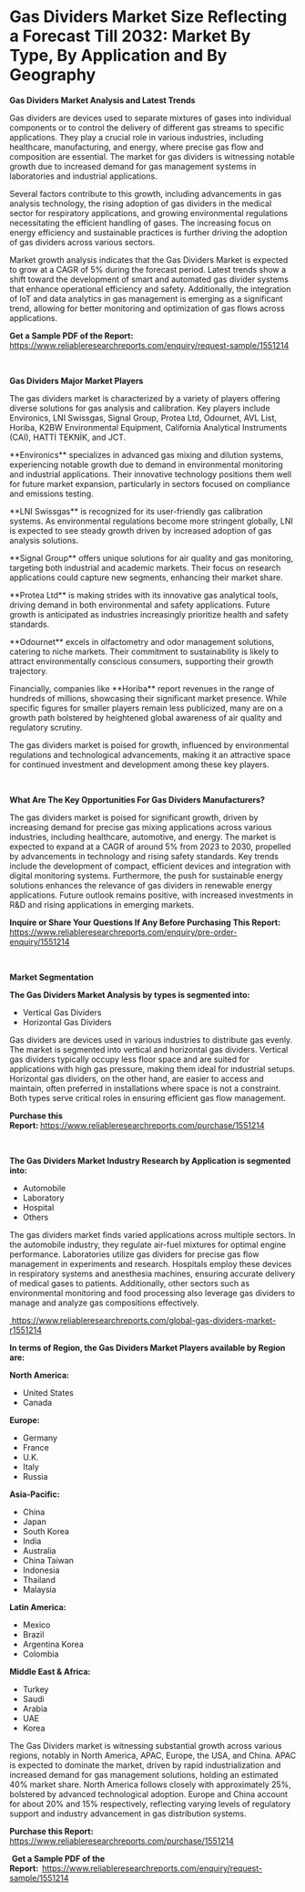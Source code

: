 <p><h1>Gas Dividers Market Size Reflecting a Forecast Till 2032: Market By Type, By Application and By Geography</h1></p><p><strong>Gas Dividers Market Analysis and Latest Trends</strong></p>
<p><p>Gas dividers are devices used to separate mixtures of gases into individual components or to control the delivery of different gas streams to specific applications. They play a crucial role in various industries, including healthcare, manufacturing, and energy, where precise gas flow and composition are essential. The market for gas dividers is witnessing notable growth due to increased demand for gas management systems in laboratories and industrial applications.</p><p>Several factors contribute to this growth, including advancements in gas analysis technology, the rising adoption of gas dividers in the medical sector for respiratory applications, and growing environmental regulations necessitating the efficient handling of gases. The increasing focus on energy efficiency and sustainable practices is further driving the adoption of gas dividers across various sectors.</p><p>Market growth analysis indicates that the Gas Dividers Market is expected to grow at a CAGR of 5% during the forecast period. Latest trends show a shift toward the development of smart and automated gas divider systems that enhance operational efficiency and safety. Additionally, the integration of IoT and data analytics in gas management is emerging as a significant trend, allowing for better monitoring and optimization of gas flows across applications.</p></p>
<p><strong>Get a Sample PDF of the Report:&nbsp;</strong> <a href="https://www.reliableresearchreports.com/enquiry/request-sample/1551214?utm_campaign=3296&utm_medium=2&utm_source=Github&utm_content=ia&utm_term=16042025&utm_id=gas-dividers">https://www.reliableresearchreports.com/enquiry/request-sample/1551214</a></p>
<p>&nbsp;</p>
<p><strong>Gas Dividers Major Market Players</strong></p>
<p><p>The gas dividers market is characterized by a variety of players offering diverse solutions for gas analysis and calibration. Key players include Environics, LNI Swissgas, Signal Group, Protea Ltd, Odournet, AVL List, Horiba, K2BW Environmental Equipment, California Analytical Instruments (CAI), HATTİ TEKNİK, and JCT. </p><p>**Environics** specializes in advanced gas mixing and dilution systems, experiencing notable growth due to demand in environmental monitoring and industrial applications. Their innovative technology positions them well for future market expansion, particularly in sectors focused on compliance and emissions testing.</p><p>**LNI Swissgas** is recognized for its user-friendly gas calibration systems. As environmental regulations become more stringent globally, LNI is expected to see steady growth driven by increased adoption of gas analysis solutions.</p><p>**Signal Group** offers unique solutions for air quality and gas monitoring, targeting both industrial and academic markets. Their focus on research applications could capture new segments, enhancing their market share.</p><p>**Protea Ltd** is making strides with its innovative gas analytical tools, driving demand in both environmental and safety applications. Future growth is anticipated as industries increasingly prioritize health and safety standards.</p><p>**Odournet** excels in olfactometry and odor management solutions, catering to niche markets. Their commitment to sustainability is likely to attract environmentally conscious consumers, supporting their growth trajectory.</p><p>Financially, companies like **Horiba** report revenues in the range of hundreds of millions, showcasing their significant market presence. While specific figures for smaller players remain less publicized, many are on a growth path bolstered by heightened global awareness of air quality and regulatory scrutiny.</p><p>The gas dividers market is poised for growth, influenced by environmental regulations and technological advancements, making it an attractive space for continued investment and development among these key players.</p></p>
<p>&nbsp;</p>
<p><strong>What Are The Key Opportunities For Gas Dividers Manufacturers?</strong></p>
<p><p>The gas dividers market is poised for significant growth, driven by increasing demand for precise gas mixing applications across various industries, including healthcare, automotive, and energy. The market is expected to expand at a CAGR of around 5% from 2023 to 2030, propelled by advancements in technology and rising safety standards. Key trends include the development of compact, efficient devices and integration with digital monitoring systems. Furthermore, the push for sustainable energy solutions enhances the relevance of gas dividers in renewable energy applications. Future outlook remains positive, with increased investments in R&D and rising applications in emerging markets.</p></p>
<p><strong>Inquire or Share Your Questions If Any Before Purchasing This Report:</strong> <a href="https://www.reliableresearchreports.com/enquiry/pre-order-enquiry/1551214?utm_campaign=3296&utm_medium=2&utm_source=Github&utm_content=ia&utm_term=16042025&utm_id=gas-dividers">https://www.reliableresearchreports.com/enquiry/pre-order-enquiry/1551214</a></p>
<p>&nbsp;</p>
<p><strong>Market Segmentation</strong></p>
<p><strong>The Gas Dividers Market Analysis by types is segmented into:</strong></p>
<p><ul><li>Vertical Gas Dividers</li><li>Horizontal Gas Dividers</li></ul></p>
<p><p>Gas dividers are devices used in various industries to distribute gas evenly. The market is segmented into vertical and horizontal gas dividers. Vertical gas dividers typically occupy less floor space and are suited for applications with high gas pressure, making them ideal for industrial setups. Horizontal gas dividers, on the other hand, are easier to access and maintain, often preferred in installations where space is not a constraint. Both types serve critical roles in ensuring efficient gas flow management.</p></p>
<p><strong>Purchase this Report:&nbsp;</strong><a href="https://www.reliableresearchreports.com/purchase/1551214?utm_campaign=3296&utm_medium=2&utm_source=Github&utm_content=ia&utm_term=16042025&utm_id=gas-dividers">https://www.reliableresearchreports.com/purchase/1551214</a></p>
<p>&nbsp;</p>
<p><strong>The Gas Dividers Market Industry Research by Application is segmented into:</strong></p>
<p><ul><li>Automobile</li><li>Laboratory</li><li>Hospital</li><li>Others</li></ul></p>
<p><p>The gas dividers market finds varied applications across multiple sectors. In the automobile industry, they regulate air-fuel mixtures for optimal engine performance. Laboratories utilize gas dividers for precise gas flow management in experiments and research. Hospitals employ these devices in respiratory systems and anesthesia machines, ensuring accurate delivery of medical gases to patients. Additionally, other sectors such as environmental monitoring and food processing also leverage gas dividers to manage and analyze gas compositions effectively.</p></p>
<p><a href="https://www.reliableresearchreports.com/global-gas-dividers-market-r1551214?utm_campaign=3296&utm_medium=2&utm_source=Github&utm_content=ia&utm_term=16042025&utm_id=gas-dividers">&nbsp;https://www.reliableresearchreports.com/global-gas-dividers-market-r1551214</a></p>
<p><strong>In terms of Region, the Gas Dividers Market Players available by Region are:</strong></p>
<p>
    <p> <strong> North America: </strong>
        <ul>
            <li>United States</li>
            <li>Canada</li>
        </ul>
        </p> 
    <p> <strong> Europe: </strong>
        <ul>
            <li>Germany</li>
            <li>France</li>
            <li>U.K.</li>
            <li>Italy</li>
            <li>Russia</li>
        </ul>
        </p> 
    <p> <strong> Asia-Pacific: </strong>
        <ul>
            <li>China</li>
            <li>Japan</li>
            <li>South Korea</li>
            <li>India</li>
            <li>Australia</li>
            <li>China Taiwan</li>
            <li>Indonesia</li>
            <li>Thailand</li>
            <li>Malaysia</li>
        </ul>
        </p> 
    <p> <strong> Latin America: </strong>
        <ul>
            <li>Mexico</li>
            <li>Brazil</li>
            <li>Argentina Korea</li>
            <li>Colombia</li>
        </ul>
        </p> 
    <p> <strong> Middle East & Africa: </strong>
        <ul>
            <li>Turkey</li>
            <li>Saudi</li>
            <li>Arabia</li>
            <li>UAE</li>
            <li>Korea</li>
        </ul>
    </p>
    </p>
<p><p>The Gas Dividers market is witnessing substantial growth across various regions, notably in North America, APAC, Europe, the USA, and China. APAC is expected to dominate the market, driven by rapid industrialization and increased demand for gas management solutions, holding an estimated 40% market share. North America follows closely with approximately 25%, bolstered by advanced technological adoption. Europe and China account for about 20% and 15% respectively, reflecting varying levels of regulatory support and industry advancement in gas distribution systems.</p></p>
<p><strong>Purchase this Report: </strong><a href="https://www.reliableresearchreports.com/purchase/1551214?utm_campaign=3296&utm_medium=2&utm_source=Github&utm_content=ia&utm_term=16042025&utm_id=gas-dividers">https://www.reliableresearchreports.com/purchase/1551214</a></p>
<p>&nbsp;<strong>Get a Sample PDF of the Report:&nbsp;&nbsp;</strong><a href="https://www.reliableresearchreports.com/enquiry/request-sample/1551214?utm_campaign=3296&utm_medium=2&utm_source=Github&utm_content=ia&utm_term=16042025&utm_id=gas-dividers">https://www.reliableresearchreports.com/enquiry/request-sample/1551214</a></p>
<p><strong></strong></p>
<p><p></p><p></p><p></p></p>